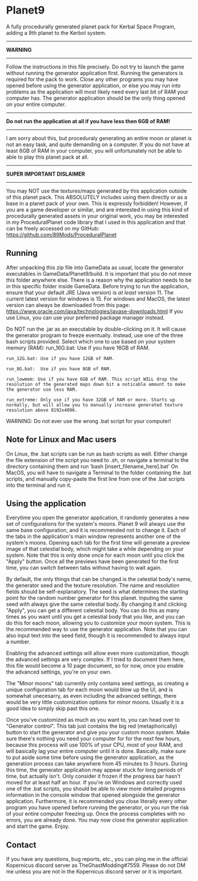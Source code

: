 # Planet9
A fully procedurally generated planet pack for Kerbal Space Program, adding a 9th planet to the Kerbol system.

***********
**WARNING**
***********
Follow the instructions in this file precisely. Do not try to launch the game without running the generator application first. Running the generators is required for the pack to work. Close any other programs you may have opened before using the generator application, or else you may run into problems as the application will most likely need every last bit of RAM your computer has. The generator application should be the only thing opened on your entire computer.

***********************************************************************
**Do not run the application at all if you have less then 6GB of RAM!**
***********************************************************************
I am sorry about this, but proceduraly generating an entire moon or planet is not an easy task, and quite demanding on a computer. If you do not have at least 6GB of RAM in your computer, you will unfortunately not be able to able to play this planet pack at all.

*****************************
**SUPER IMPORTANT DISLAIMER**
*****************************
You may NOT use the textures/maps generated by this application outside of this planet pack. This ABSOLUTELY includes using them directly or as a base in a planet pack of your own. This is expressly forbidden!
However, if you are a game developer or similar, and are interested in using this kind of procedurally generated assets in your original work, you may be interested in my ProceduralPlanet code library that I used in this application and that can be freely accessed on my GitHub: https://github.com/89Mods/ProceduralPlanet

Running
-------
After unpacking this zip file into GameData as usual, locate the generator executables in GameData/Planet9/build. It is important that you do not move this folder anywhere else. There is a reason why the application needs to be in this specific folder inside GameData.
Before trying to run the application, ensure that your default JRE (Java version) is *at least* version 11. The current latest version for windows is 15. For windows and MacOS, the latest version can always be downloaded from this page: https://www.oracle.com/java/technologies/javase-downloads.html
If you use Linux, you can use your preferred package manager instead.

Do NOT run the .jar as an executable by double-clicking on it. It will cause the generator program to freeze eventually.
Instead, use one of the three bash scripts provided. Select which one to use based on your system memory (RAM):
	run_16G.bat: Use if you have 16GB of RAM.
	
	run_12G.bat: Use if you have 12GB of RAM.
	
	run_8G.bat:  Use if you have 8GB of RAM.
	
	run_lowmem: Use if you have 6GB of RAM. This script WILL drop the resolution of the generated maps down bit a noticable amount to make the generator use less RAM.
	
	run_extreme: Only use if you have 32GB of RAM or more. Starts up normally, but will allow you to manually increase generated texture resolution above 8192x4096.
	
WARNING: Do not ever use the wrong .bat script for your computer!

Note for Linux and Mac users
----------------------------
On Linux, the .bat scripts can be run as bash scripts as well. Either change the file extension of the script you need to .sh, or navigate a terminal to the directory containing them and run ’bash [insert_filename_here].bat’
On MacOS, you will have to navigate a Terminal to the folder containing the .bat scripts, and manually copy-paste the first line from one of the .bat scripts into the terminal and run it.

Using the application
---------------------
Everytime you open the generator application, it randomly generates a new set of configurations for the system's moons. Planet 9 will always use the same base configuration, and it is recommended not to change it. Each of the tabs in the application's main window represents another one of the system's moons. Opening each tab for the first time will generate a preview image of that celestial body, which might take a while depending on your system. Note that this is only done once for each moon until you click the "Apply" button. Once all the previews have been generated for the first time, you can switch between tabs without having to wait again.

By default, the only things that can be changed is the celestial body's name, the generator seed and the texture resolution. The name and resolution fields should be self-explanatory. The seed is what determines the starting point for the random number generator for this planet. Inputing the same seed with always give the same celestial body. By changing it and clicking "Apply", you can get a different celestial body. You can do this as many times as you want until you get a celestial body that you like, and you can do this for each moon, allowing you to customize your moon system. This is the recommended way to use the generator application. Note that you can also input text into the seed field, though it is recommended to always input a number.

Enabling the advanced settings will allow even more customization, though the advanced settings are very complex. If I tried to document them here, this file would become a 10 page document, so for now, once you enable the advanced settings, you're on your own.

The "Minor moons" tab currently only contains seed settings, as creating a unique configuration tab for each moon would blow up the UI, and is somewhat unecesarry, as even including the advanced settings, there would be very little customization options for minor moons. Usually it is a good Idea to simply skip past this one.

Once you've customized as much as you want to, you can head over to "Generator control". This tab just contains the big red (metaphorically) button to start the generator and give you your custom moon system. Make sure there's nothing you need your computer for for the next few hours, because this process will use 100% of your CPU, most of your RAM, and will basically lag your entire computer until it is done. Basically, make sure to put aside some time before using the generator application, as the generation process can take anywhere from 45 minutes to 3 hours. During this time, the generator application may appear stuck for long periods of time, but actually isn't. Only consider it frozen if the progress bar hasn't moved for at least half an hour. If you're on Windows and correctly used one of the .bat scripts, you should be able to view more detailed progress information in the console window that opened alongside the generator application. Furthermore, it is recommended you close literally every other program you have opened before running the generator, or you run the risk of your entire computer freezing up.
Once the process completes with no errors, you are already done. You may now close the generator application and start the game. Enjoy.

Contact
-------
If you have any questions, bug reports, etc., you can ping me in the official Kopernicus discord server as TheGhastModding#7559. Please do not DM me unless you are not in the Kopernicus discord server or it is important.
